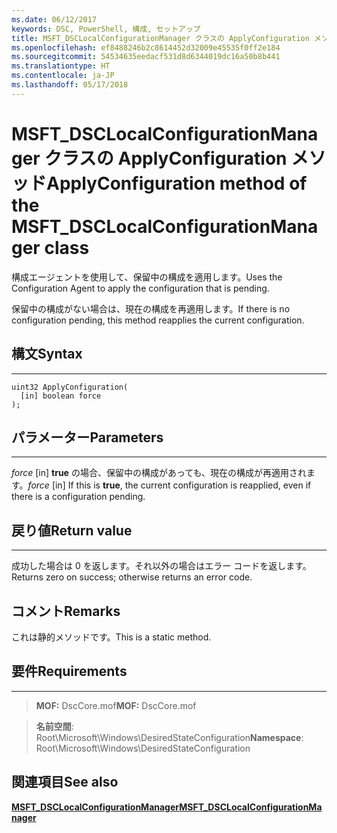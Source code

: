 ```yaml
---
ms.date: 06/12/2017
keywords: DSC, PowerShell, 構成, セットアップ
title: MSFT_DSCLocalConfigurationManager クラスの ApplyConfiguration メソッド
ms.openlocfilehash: ef8488246b2c8614452d32009e45535f0ff2e184
ms.sourcegitcommit: 54534635eedacf531d8d6344019dc16a50b8b441
ms.translationtype: HT
ms.contentlocale: ja-JP
ms.lasthandoff: 05/17/2018
---
```

# <a name="applyconfiguration-method-of-the-msftdsclocalconfigurationmanager-class"></a><span data-ttu-id="7949e-103">MSFT_DSCLocalConfigurationManager クラスの ApplyConfiguration メソッド</span><span class="sxs-lookup"><span data-stu-id="7949e-103">ApplyConfiguration method of the MSFT_DSCLocalConfigurationManager class</span></span>

<span data-ttu-id="7949e-104">構成エージェントを使用して、保留中の構成を適用します。</span><span class="sxs-lookup"><span data-stu-id="7949e-104">Uses the Configuration Agent to apply the configuration that is pending.</span></span>

<span data-ttu-id="7949e-105">保留中の構成がない場合は、現在の構成を再適用します。</span><span class="sxs-lookup"><span data-stu-id="7949e-105">If there is no configuration pending, this method reapplies the current configuration.</span></span>


## <a name="syntax"></a><span data-ttu-id="7949e-106">構文</span><span class="sxs-lookup"><span data-stu-id="7949e-106">Syntax</span></span>
------

```mof
uint32 ApplyConfiguration(
  [in] boolean force
);
```

## <a name="parameters"></a><span data-ttu-id="7949e-107">パラメーター</span><span class="sxs-lookup"><span data-stu-id="7949e-107">Parameters</span></span>
----------

<span data-ttu-id="7949e-108">*force* \[in\] **true** の場合、保留中の構成があっても、現在の構成が再適用されます。</span><span class="sxs-lookup"><span data-stu-id="7949e-108">*force* \[in\] If this is **true**, the current configuration is reapplied, even if there is a configuration pending.</span></span>

## <a name="return-value"></a><span data-ttu-id="7949e-109">戻り値</span><span class="sxs-lookup"><span data-stu-id="7949e-109">Return value</span></span>
------------

<span data-ttu-id="7949e-110">成功した場合は 0 を返します。それ以外の場合はエラー コードを返します。</span><span class="sxs-lookup"><span data-stu-id="7949e-110">Returns zero on success; otherwise returns an error code.</span></span>

## <a name="remarks"></a><span data-ttu-id="7949e-111">コメント</span><span class="sxs-lookup"><span data-stu-id="7949e-111">Remarks</span></span>

<span data-ttu-id="7949e-112">これは静的メソッドです。</span><span class="sxs-lookup"><span data-stu-id="7949e-112">This is a static method.</span></span>

## <a name="requirements"></a><span data-ttu-id="7949e-113">要件</span><span class="sxs-lookup"><span data-stu-id="7949e-113">Requirements</span></span>
------------
><span data-ttu-id="7949e-114">**MOF:** DscCore.mof</span><span class="sxs-lookup"><span data-stu-id="7949e-114">**MOF:** DscCore.mof</span></span>

><span data-ttu-id="7949e-115">**名前空間**: Root\Microsoft\Windows\DesiredStateConfiguration</span><span class="sxs-lookup"><span data-stu-id="7949e-115">**Namespace**: Root\Microsoft\Windows\DesiredStateConfiguration</span></span>


## <a name="see-also"></a><span data-ttu-id="7949e-116">関連項目</span><span class="sxs-lookup"><span data-stu-id="7949e-116">See also</span></span>


[<span data-ttu-id="7949e-117">**MSFT_DSCLocalConfigurationManager**</span><span class="sxs-lookup"><span data-stu-id="7949e-117">**MSFT_DSCLocalConfigurationManager**</span></span>](msft-dsclocalconfigurationmanager.md)